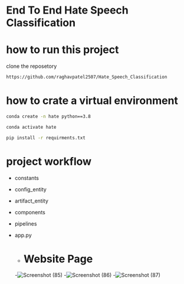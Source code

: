 # End To End Hate Speech Classification

# how to run this project

clone the reposetory 

```bash
https://github.com/raghavpatel2507/Hate_Speech_Classification
```
# how to crate a virtual environment
```bash
conda create -n hate python==3.8
```

```bash
conda activate hate
```

```bash
pip install -r requirments.txt
```

# project workflow

- constants

- config_entity

- artifact_entity

- components

- pipelines

- app.py

  - # Website Page
  -![Screenshot (85)](https://github.com/raghavpatel2507/Hate_Speech_Classification/assets/127617393/fb09d748-0747-4556-9e04-76559abb699f)
  -![Screenshot (86)](https://github.com/raghavpatel2507/Hate_Speech_Classification/assets/127617393/64e156b8-c9ff-43f6-a266-b1398ca9508e)
  -![Screenshot (87)](https://github.com/raghavpatel2507/Hate_Speech_Classification/assets/127617393/c070db77-50b1-42fa-8111-7df2b98dc34b)



